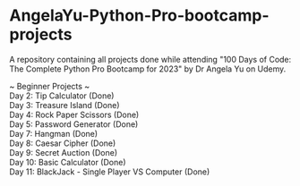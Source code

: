 # AngelaYu-Python-Pro-bootcamp-projects
A repository containing all projects done while attending "100 Days of Code: The Complete Python Pro Bootcamp for 2023" by Dr Angela Yu  on Udemy.

~ Beginner Projects ~  
Day 2: Tip Calculator (Done)  
Day 3: Treasure Island (Done)  
Day 4: Rock Paper Scissors (Done)  
Day 5: Password Generator (Done)  
Day 7: Hangman (Done)  
Day 8: Caesar Cipher (Done)  
Day 9: Secret Auction (Done)  
Day 10: Basic Calculator (Done)  
Day 11: BlackJack - Single Player VS Computer (Done)  
